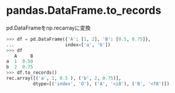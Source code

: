 # pandas.DataFrame.to_records

pd.DataFrameをnp.recarrayに変換

```python
>>> df = pd.DataFrame({'A': [1, 2], 'B': [0.5, 0.75]},
...                   index=['a', 'b'])
>>> df
   A     B
a  1  0.50
b  2  0.75
>>> df.to_records()
rec.array([('a', 1, 0.5 ), ('b', 2, 0.75)],
          dtype=[('index', 'O'), ('A', '<i8'), ('B', '<f8')])
```
